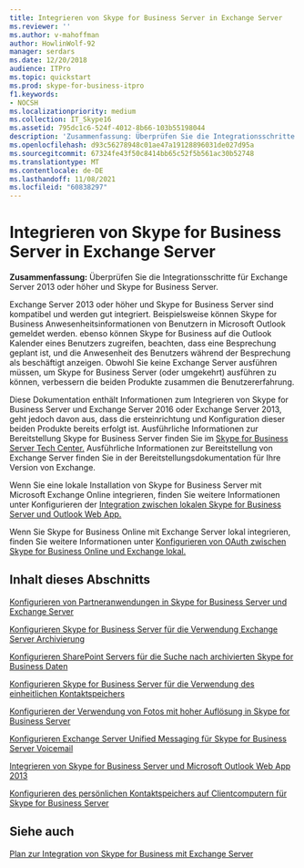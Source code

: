 ```yaml
---
title: Integrieren von Skype for Business Server in Exchange Server
ms.reviewer: ''
ms.author: v-mahoffman
author: HowlinWolf-92
manager: serdars
ms.date: 12/20/2018
audience: ITPro
ms.topic: quickstart
ms.prod: skype-for-business-itpro
f1.keywords:
- NOCSH
ms.localizationpriority: medium
ms.collection: IT_Skype16
ms.assetid: 795dc1c6-524f-4012-8b66-103b55198044
description: 'Zusammenfassung: Überprüfen Sie die Integrationsschritte für Exchange Server 2016 oder Exchange Server 2013 und Skype for Business Server.'
ms.openlocfilehash: d93c56278948c01ae47a19128896031de027d95a
ms.sourcegitcommit: 67324fe43f50c8414bb65c52f5b561ac30b52748
ms.translationtype: MT
ms.contentlocale: de-DE
ms.lasthandoff: 11/08/2021
ms.locfileid: "60838297"
---
```

# <a name="integrate-skype-for-business-server-with-exchange-server"></a>Integrieren von Skype for Business Server in Exchange Server

**Zusammenfassung:** Überprüfen Sie die Integrationsschritte für Exchange Server 2013 oder höher und Skype for Business Server.

Exchange Server 2013 oder höher und Skype for Business Server sind kompatibel und werden gut integriert. Beispielsweise können Skype for Business Anwesenheitsinformationen von Benutzern in Microsoft Outlook gemeldet werden. ebenso können Skype for Business auf die Outlook Kalender eines Benutzers zugreifen, beachten, dass eine Besprechung geplant ist, und die Anwesenheit des Benutzers während der Besprechung als beschäftigt anzeigen. Obwohl Sie keine Exchange Server ausführen müssen, um Skype for Business Server (oder umgekehrt) ausführen zu können, verbessern die beiden Produkte zusammen die Benutzererfahrung.

Diese Dokumentation enthält Informationen zum Integrieren von Skype for Business Server und Exchange Server 2016 oder Exchange Server 2013, geht jedoch davon aus, dass die ersteinrichtung und Konfiguration dieser beiden Produkte bereits erfolgt ist. Ausführliche Informationen zur Bereitstellung Skype for Business Server finden Sie im [Skype for Business Server Tech Center.](../../../Hub/index.yml) Ausführliche Informationen zur Bereitstellung von Exchange Server finden Sie in der Bereitstellungsdokumentation für Ihre Version von Exchange.

Wenn Sie eine lokale Installation von Skype for Business Server mit Microsoft Exchange Online integrieren, finden Sie weitere Informationen unter Konfigurieren der [Integration zwischen lokalen Skype for Business Server und Outlook Web App.](outlook-web-app.md)

Wenn Sie Skype for Business Online mit Exchange Server lokal integrieren, finden Sie weitere Informationen unter [Konfigurieren von OAuth zwischen Skype for Business Online und Exchange lokal.](oauth-with-online-and-on-premises.md)

## <a name="in-this-section"></a>Inhalt dieses Abschnitts

[Konfigurieren von Partneranwendungen in Skype for Business Server und Exchange Server](configure-partner-applications.md)

[Konfigurieren Skype for Business Server für die Verwendung Exchange Server Archivierung](use-exchange-archiving.md)

[Konfigurieren SharePoint Servers für die Suche nach archivierten Skype for Business Daten](sharepoint-to-search-for-archived-data.md)

[Konfigurieren Skype for Business Server für die Verwendung des einheitlichen Kontaktspeichers](use-the-unified-contact-store.md)

[Konfigurieren der Verwendung von Fotos mit hoher Auflösung in Skype for Business Server](high-resolution-photos.md)

[Konfigurieren Exchange Server Unified Messaging für Skype for Business Server Voicemail](exchangeunified-messaging-for-voice-mail.md)

[Integrieren von Skype for Business Server und Microsoft Outlook Web App 2013](/previous-versions/office/communications/jj688055(v=ocs.16))

[Konfigurieren des persönlichen Kontaktspeichers auf Clientcomputern für Skype for Business Server](personal-contacts-store.md)

## <a name="see-also"></a>Siehe auch

[Plan zur Integration von Skype for Business mit Exchange Server](../../plan-your-deployment/integrate-with-exchange/integrate-with-exchange.md)